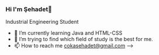 ### Hi I'm Şehadet👋
Industrial Engineering Student

- 🌱 I’m currently learning Java and HTML-CSS
- 🤔 I’m trying to find which field of study is the best for me.
- 📫 How to reach me cokasehadet@gmail.com
-->
  

